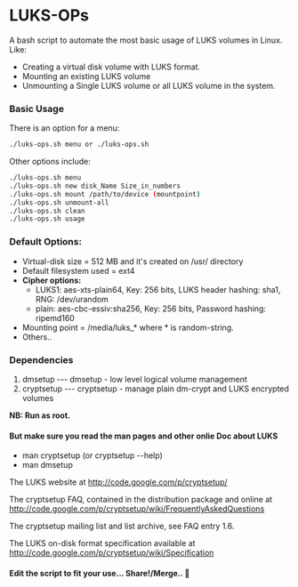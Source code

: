 LUKS-OPs
========

A bash script to automate the most basic usage of LUKS volumes in Linux.
Like:

* Creating a virtual disk volume with LUKS format.
* Mounting an existing LUKS volume
* Unmounting a Single LUKS volume or all LUKS volume in the system.

### Basic Usage 

There is an option for a menu:
```bash
./luks-ops.sh menu or ./luks-ops.sh
```
Other options include:
```bash
./luks-ops.sh menu
./luks-ops.sh new disk_Name Size_in_numbers
./luks-ops.sh mount /path/to/device (mountpoint) 
./luks-ops.sh unmount-all
./luks-ops.sh clean
./luks-ops.sh usage
```

### Default Options:

* Virtual-disk size = 512 MB and it's created on /usr/ directory
* Default filesystem used =  ext4
* **Cipher options:**
  * LUKS1: aes-xts-plain64, Key: 256 bits, LUKS header hashing: sha1, RNG: /dev/urandom
  * plain: aes-cbc-essiv:sha256, Key: 256 bits, Password hashing: ripemd160
* Mounting point = /media/luks_* where * is random-string.
* Others.. 

### Dependencies
1. dmsetup ---  dmsetup - low level logical volume management
2. cryptsetup --- cryptsetup - manage plain dm-crypt and LUKS encrypted volumes

**NB: Run as root.**

#### But make sure you read the man pages and other onlie Doc about LUKS
* man cryptsetup (or cryptsetup --help)
* man dmsetup

The LUKS website at http://code.google.com/p/cryptsetup/

The cryptsetup FAQ, contained in the distribution package and online at http://code.google.com/p/cryptsetup/wiki/FrequentlyAskedQuestions

The cryptsetup mailing list and list archive, see FAQ entry 1.6.

The LUKS on-disk format specification available at http://code.google.com/p/cryptsetup/wiki/Specification

#### Edit the script to fit your use... Share!/Merge.. :blue_heart:


